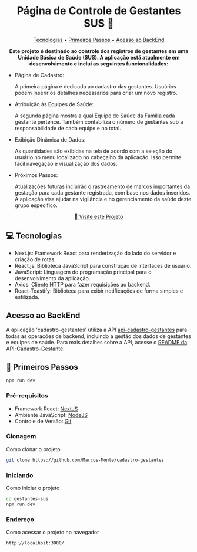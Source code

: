 <h1 align="center" style="font-weight: bold;">Página de Controle de Gestantes SUS 🏥</h1>

<p align="center">
 <!-- <a href="#layout">Layout</a> • -->
 <a href="#tech">Tecnologias</a> • 
 <a href="#started">Primeiros Passos</a> • 
 <a href="#back">Acesso ao BackEnd</a>
</p>

<p align="center">
    <b>Este projeto é destinado ao controle dos registros de gestantes em uma Unidade Básica de Saúde (SUS). A aplicação está atualmente em desenvolvimento e inclui as seguintes funcionalidades:</b>
</p>

- Página de Cadastro:<p align="start">A primeira página é dedicada ao cadastro das gestantes. Usuários podem inserir os detalhes necessários para criar um novo registro.</b>
</p>

- Atribuição às Equipes de Saúde:<p align="start">A segunda página mostra a qual Equipe de Saúde da Família cada gestante pertence. Também contabiliza o número de gestantes sob a responsabilidade de cada equipe e no total.</b>
</p>

- Exibição Dinâmica de Dados:<p align="start">As quantidades são exibidas na tela de acordo com a seleção do usuário no menu localizado no cabeçalho da aplicação. Isso permite fácil navegação e visualização dos dados.</b>
</p>

- Próximos Passos:<p align="start">Atualizações futuras incluirão o rastreamento de marcos importantes da gestação para cada gestante registrada, com base nos dados inseridos. A aplicação visa ajudar na vigilância e no gerenciamento da saúde deste grupo específico.</b>
</p>

<p align="center">
     <a href="https://cadastro-gestantes.vercel.app/">📱 Visite este Projeto</a>
</p>

<!-- <h2 id="layout">🎨 Layout</h2>

<p align="center">
    <img src="public\Layouts do projeto\Cadastro.png" alt="Página de Cadastro" width="400px" height="600px">
    <img src="public\Layouts do projeto\Equipes.png" alt="Página de Equipes" width="400px" height="600px">
</p> -->

<h2 id="tech">💻 Tecnologias</h2>

- Next.js: Framework React para renderização do lado do servidor e criação de rotas.
- React.js: Biblioteca JavaScript para construção de interfaces de usuário.
- JavaScript: Linguagem de programação principal para o desenvolvimento da aplicação.
- Axios: Cliente HTTP para fazer requisições ao backend.
- React-Toastify: Biblioteca para exibir notificações de forma simples e estilizada.

<h2 id="back">Acesso ao BackEnd</h2>
A aplicação 'cadastro-gestantes' utiliza a API <a href="https://github.com/Marcos-Monte/api-cadastro-gestantes">api-cadastro-gestantes</a> para todas as operações de backend, incluindo a gestão dos dados de gestantes e equipes de saúde. Para mais detalhes sobre a API, acesse o <a href="https://github.com/Marcos-Monte/api-cadastro-gestantes/blob/master/README.md">README da API-Cadastro-Gestante</a>.



<h2 id="started">🚀 Primeiros Passos</h2>

```bash
npm run dev
```
<h3>Pré-requisitos</h3>

- Framework React:  [NextJS](https://nextjs.org/)
- Ambiente JavaScript:  [NodeJS](https://nodejs.org/en)
- Controle de Versão:  [Git](https://git-scm.com/)

<h3>Clonagem</h3>

Como clonar o projeto

```bash
git clone https://github.com/Marcos-Monte/cadastro-gestantes
```

<h3>Iniciando</h3>

Como iniciar o projeto

```bash
cd gestantes-sus
npm run dev
```

<h3>Endereço</h3>

Como acessar o projeto no navegador

```bash
http://localhost:3000/

```

